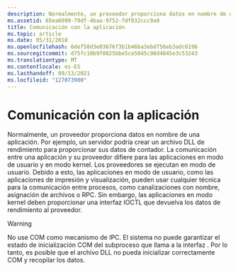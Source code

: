 ```yaml
---
description: Normalmente, un proveedor proporciona datos en nombre de una aplicación.
ms.assetid: 65ea6099-79df-4baa-9752-7df032ccc9a0
title: Comunicación con la aplicación
ms.topic: article
ms.date: 05/31/2018
ms.openlocfilehash: 6def58d3e03676f3b1b46ba3ebd756eb3adc6196
ms.sourcegitcommit: d75fc10b9f0825bbe5ce5045c90d4045e3c53243
ms.translationtype: MT
ms.contentlocale: es-ES
ms.lasthandoff: 09/13/2021
ms.locfileid: "127073900"
---
```

# <a name="communicating-with-your-application"></a>Comunicación con la aplicación

Normalmente, un proveedor proporciona datos en nombre de una aplicación. Por ejemplo, un servidor podría crear un archivo DLL de rendimiento para proporcionar sus datos de contador. La comunicación entre una aplicación y su proveedor difiere para las aplicaciones en modo de usuario y en modo kernel. Los proveedores se ejecutan en modo de usuario. Debido a esto, las aplicaciones en modo de usuario, como las aplicaciones de impresión y visualización, pueden usar cualquier técnica para la comunicación entre procesos, como canalizaciones con nombre, asignación de archivos o RPC. Sin embargo, las aplicaciones en modo kernel deben proporcionar una interfaz IOCTL que devuelva los datos de rendimiento al proveedor.

> [!WARNING]
> No use COM como mecanismo de IPC. El sistema no puede garantizar el estado de inicialización COM del subproceso que llama a la interfaz . Por lo tanto, es posible que el archivo DLL no pueda inicializar correctamente COM y recopilar los datos.

 

 

 



